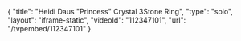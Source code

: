 {
    "title": "Heidi Daus \"Princess\" Crystal 3Stone Ring",
    "type": "solo",
    "layout": "iframe-static",
    "videoId": "112347101",
    "url": "\/tvpembed\/112347101"
}